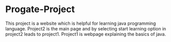 # Progate-Project
This project is a website which is helpful for learning java programming language.
Project2 is the main page and by selecting start learning option in project2 leads to project1.
Project1 is webpage explaining the basics of java.

